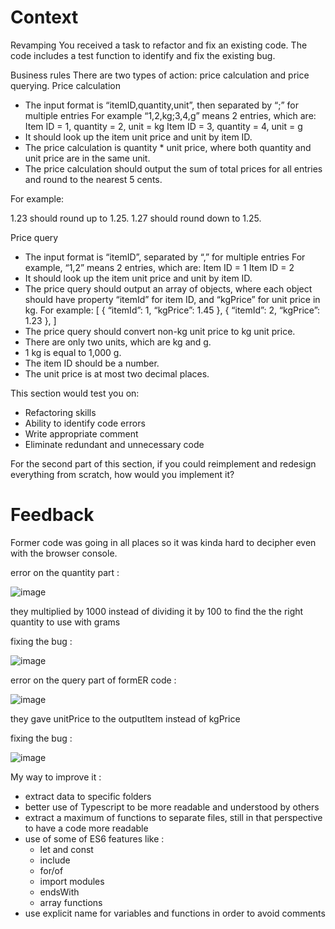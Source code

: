 # Context

Revamping
You received a task to refactor and fix an existing code. The code includes a test function to identify and fix the existing bug.

Business rules
There are two types of action: price calculation and price querying.
Price calculation

- The input format is “itemID,quantity,unit”, then separated by “;” for multiple entries
  For example “1,2,kg;3,4,g” means 2 entries, which are:
  Item ID = 1, quantity = 2, unit = kg
  Item ID = 3, quantity = 4, unit = g
- It should look up the item unit price and unit by item ID.
- The price calculation is quantity \* unit price, where both quantity and unit price are in the same unit.
- The price calculation should output the sum of total prices for all entries and round to the nearest 5 cents.

For example:

1.23 should round up to 1.25.
1.27 should round down to 1.25.

Price query

- The input format is “itemID”, separated by “,” for multiple entries
  For example, “1,2” means 2 entries, which are:
  Item ID = 1
  Item ID = 2
- It should look up the item unit price and unit by item ID.
- The price query should output an array of objects, where each object should have property “itemId” for item ID, and “kgPrice” for unit price in kg.
  For example: [
  { “itemId”: 1, “kgPrice”: 1.45 },
  { “itemId”: 2, “kgPrice”: 1.23 },
  ]
- The price query should convert non-kg unit price to kg unit price.
- There are only two units, which are kg and g.
- 1 kg is equal to 1,000 g.
- The item ID should be a number.
- The unit price is at most two decimal places.

This section would test you on:

- Refactoring skills
- Ability to identify code errors
- Write appropriate comment
- Eliminate redundant and unnecessary code

For the second part of this section, if you could reimplement and redesign everything from scratch, how would you implement it?

# Feedback

Former code was going in all places so it was kinda hard to decipher even with the browser console.

error on the quantity part : 

![image](https://user-images.githubusercontent.com/44264590/177031478-67dfbbbb-8f5c-4959-8834-a319ce14655c.png)


they multiplied by 1000 instead of dividing it by 100 to find the the right quantity to use with grams

fixing the bug : 


![image](https://user-images.githubusercontent.com/44264590/177031531-82a5824a-288c-457c-8bb1-a3f977b6d8e4.png)


error on the query part of formER code : 


![image](https://user-images.githubusercontent.com/44264590/177031023-1b2ade3c-85d9-405d-a799-38a2e08bc9c3.png)


they gave unitPrice to the outputItem instead of kgPrice

fixing the bug : 


![image](https://user-images.githubusercontent.com/44264590/177031111-5439bb33-2712-46b8-998a-b634a260a211.png)


My way to improve it :

- extract data to specific folders
- better use of Typescript to be more readable and understood by others
- extract a maximum of functions to separate files, still in that perspective to have a code more readable
- use of some of ES6 features like :
  - let and const
  - include
  - for/of
  - import modules
  - endsWith
  - array functions
- use explicit name for variables and functions in order to avoid comments
